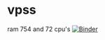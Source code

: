 # vpss
ram 754 and 72 cpu's
[![Binder](https://mybinder.org/badge_logo.svg)](https://mybinder.org/v2/gh/eedmilsonn777/vpss.git/main)
